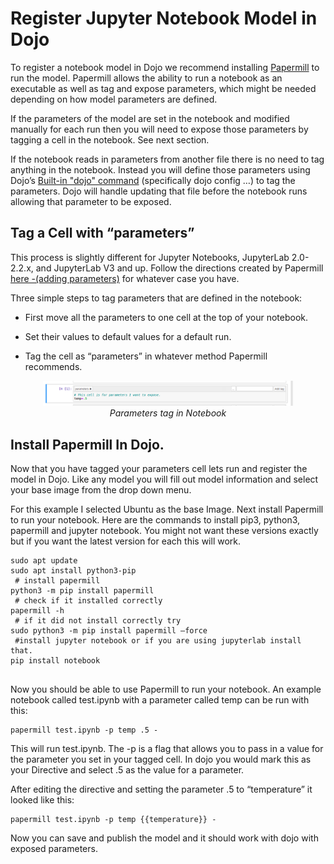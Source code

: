 
# Register Jupyter Notebook Model in Dojo

To register a notebook model in Dojo we recommend installing [Papermill](https://papermill.readthedocs.io/en/latest/index.html) to run the model. Papermill allows the ability to run a notebook as an executable as well as tag and expose parameters, which might be needed depending on how model parameters are defined.

If the parameters of the model are set in the notebook and modified manually for each run then you will need to expose those parameters by tagging a cell in the notebook. See next section.

If the notebook reads in parameters from another file there is no need to tag anything in the notebook. Instead you will define those parameters using Dojo’s [Built-in "dojo" command](https://www.dojo-modeling.com/cheatsheet.html#dojo-terminal-commands) (specifically dojo config …) to tag the parameters. Dojo will handle updating that file before the notebook runs allowing that parameter to be exposed.

## Tag a Cell with “parameters”

This process is slightly different for Jupyter Notebooks, JupyterLab 2.0-2.2.x, and JupyterLab V3 and up. Follow the directions created by Papermill [here -(adding parameters)](https://papermill.readthedocs.io/en/latest/usage-parameterize.html) for whatever case you have.

  

Three simple steps to tag parameters that are defined in the notebook:

-   First move all the parameters to one cell at the top of your notebook.
    
-   Set their values to default values for a default run.
    
-   Tag the cell as “parameters” in whatever method Papermill recommends.
    

  

<p align="center">
    <img src="imgs/parameters.png" width="400" title="parameter"/> 
    <br/>
    <i>Parameters tag in Notebook</i>
</p>

  

## Install Papermill In Dojo.

Now that you have tagged your parameters cell lets run and register the model in Dojo. Like any model you will fill out model information and select your base image from the drop down menu.

  

For this example I selected Ubuntu as the base Image. Next install Papermill to run your notebook. Here are the commands to install pip3, python3, papermill and jupyter notebook. You might not want these versions exactly but if you want the latest version for each this will work.

  

```
sudo apt update
sudo apt install python3-pip
 # install papermill
python3 -m pip install papermill
 # check if it installed correctly
papermill -h
 # if it did not install correctly try
sudo python3 -m pip install papermill –force
 #install jupyter notebook or if you are using jupyterlab install that.
pip install notebook
    
```    

Now you should be able to use Papermill to run your notebook. An example notebook called test.ipynb with a parameter called temp can be run with this:

  ```
  papermill test.ipynb -p temp .5 -
```

This will run test.ipynb. The -p is a flag that allows you to pass in a value for the parameter you set in your tagged cell. In dojo you would mark this as your Directive and select .5 as the value for a parameter.

After editing the directive and setting the parameter .5 to “temperature” it looked like this:

  
```
papermill test.ipynb -p temp {{temperature}} -
```    

  
Now you can save and publish the model and it should work with dojo with exposed parameters.
